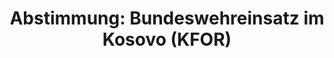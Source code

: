 ---
abstimmung:
  abstimmung: 2
  bundestagssitzung: 178
  datum: 27. Juni 2024
  legislaturperiode: 20
categories:
- Todo
data:
- title: Abstimmungsergebnis 20240627_2.pdf
  url: /res/2025-btw/abstimmungsergebnisse/20240627_2.pdf
- title: Abstimmungsergebnis 20240627_2_xls.xlsx
  url: /res/2025-btw/abstimmungsergebnisse/20240627_2_xls.xlsx
- title: Abstimmungsergebnis 20240627_2_xls.csv
  url: /res/2025-btw/abstimmungsergebnisse_csv/20240627_2_xls.csv
documents:
- local: /res/2025-btw/drucksachen/2011565.pdf
  summary: '### Antrag der Bundesregierung: Fortsetzung der Beteiligung deutscher
    Streitkräfte an der KFOR


    Der Antrag der Bundesregierung befürwortet die Fortsetzung des deutschen militärischen
    Engagements in der internationalen Sicherheitspräsenz im Kosovo (KFOR).  Die Laufzeit
    des Einsatzes soll unbefristet verlängert werden, solange die völkerrechtlichen
    und verfassungsrechtlichen Grundlagen bestehen.


    **Kernpunkte und Ziele:**


    * Fortsetzung der Beteiligung deutscher Streitkräfte an der KFOR

    * Beitrag zu einem sicheren Umfeld und Aufrechterhaltung der öffentlichen Ordnung
    im Kosovo

    * Unterstützung internationaler humanitärer Hilfe und ziviler Präsenz

    * Unterstützung beim Aufbau einer stabilen, demokratischen und multiethnischen
    Gesellschaft im Kosovo

    * Beratung beim Aufbau der Kosovo Security Force (KSF)

    * Einsatz von bis zu 400 Soldatinnen und Soldaten'
  title: Drucksache 20/11565
  url: https://dserver.bundestag.de/btd/20/115/2011565.pdf
- local: /res/2025-btw/drucksachen/2011798.pdf
  summary: '### Beschlussempfehlung und Bericht des Auswärtigen Ausschusses: Fortsetzung
    des KFOR-Einsatzes


    Der Auswärtige Ausschuss empfiehlt die Fortsetzung der Beteiligung deutscher Streitkräfte
    an der internationalen Sicherheitspräsenz im Kosovo (KFOR) für weitere zwölf Monate.  **Kernpunkte
    und Ziele:**  Verlängerung des Mandats bis zu 400 Soldatinnen und Soldaten, Aufrechterhaltung
    der Sicherheit im Kosovo, Unterstützung des Aufbaus demokratischer Strukturen,  Unterstützung
    der Kosovo Security Force (KSF).

    '
  title: Drucksache 20/11798
  url: https://dserver.bundestag.de/btd/20/117/2011798.pdf
ergebnis:
  AfD:
    enthaltung: 1
    gesamt: 77
    ja: 1
    nein: 61
    nichtabgegeben: 14
    ungueltig: 0
  BSW:
    enthaltung: 0
    gesamt: 10
    ja: 0
    nein: 7
    nichtabgegeben: 3
    ungueltig: 0
  Bündnis 90/Die Grünen:
    enthaltung: 0
    gesamt: 116
    ja: 98
    nein: 1
    nichtabgegeben: 17
    ungueltig: 0
  CDU/CSU:
    enthaltung: 0
    gesamt: 195
    ja: 166
    nein: 0
    nichtabgegeben: 29
    ungueltig: 0
  Die Linke:
    enthaltung: 0
    gesamt: 28
    ja: 0
    nein: 18
    nichtabgegeben: 10
    ungueltig: 0
  FDP:
    enthaltung: 0
    gesamt: 91
    ja: 83
    nein: 0
    nichtabgegeben: 8
    ungueltig: 0
  Fraktionslos:
    enthaltung: 1
    gesamt: 7
    ja: 1
    nein: 3
    nichtabgegeben: 2
    ungueltig: 0
  SPD:
    enthaltung: 0
    gesamt: 206
    ja: 186
    nein: 1
    nichtabgegeben: 19
    ungueltig: 0
layout: abstimmung
links:
- title: Link zu bundestag.de
  url: https://www.bundestag.de/parlament/plenum/abstimmung/abstimmung?id=923
preview: 'Deutscher Bundestag


  178. Sitzung des Deutschen Bundestages

  am Donnerstag, 27. Juni 2024


  Endgültiges Ergebnis der Namentlichen Abstimmung Nr. 2


  Beschlussempfehlung des Auswärtigen Ausschusses (3. Ausschuss)

  zu dem Antrag der Bundesregierung

  Fortsetzung der Beteiligung bewaffneter deutscher Streitkräfte an der internationalen

  Sicherheitspräsenz in Kosovo (KFOR)

  Drs. 20/11565 und 20/11798'
tags:
- Todo
title: 'Abstimmung: Bundeswehreinsatz im Kosovo (KFOR)'
---